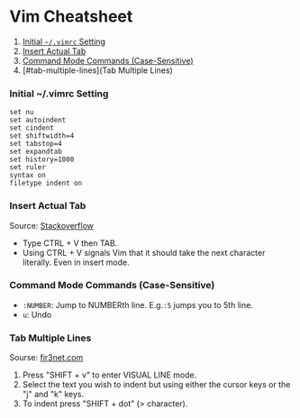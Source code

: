 # Vim Cheatsheet
1. [Initial `~/.vimrc` Setting](#initial-vimrc-setting)
1. [Insert Actual Tab](#insert-actual-tab)
1. [Command Mode Commands (Case-Sensitive)](#command-mode-commands-case-sensitive)
1. [#tab-multiple-lines](Tab Multiple Lines)
### Initial ~/.vimrc Setting
```vim
set nu
set autoindent
set cindent
set shiftwidth=4
set tabstop=4
set expandtab
set history=1000
set ruler
syntax on
filetype indent on
```
### Insert Actual Tab
Source: [Stackoverflow](https://stackoverflow.com/questions/6951672/how-can-i-insert-a-real-tab-character-in-vim/6951704)  
- Type CTRL + V then TAB.
- Using CTRL + V signals Vim that it should take the next character literally. Even in insert mode.
### Command Mode Commands (Case-Sensitive)
- `:NUMBER`: Jump to NUMBERth line. E.g.`:5` jumps you to 5th line.
- `u`: Undo
### Tab Multiple Lines
Sourse: [fir3net.com](https://www.fir3net.com/UNIX/General/how-do-i-tab-multiple-lines-within-vi.html)
1. Press "SHIFT + v" to enter VISUAL LINE mode.
1. Select the text you wish to indent but using either the cursor keys or the "j" and "k" keys.
1. To indent press "SHIFT + dot" (> character).
